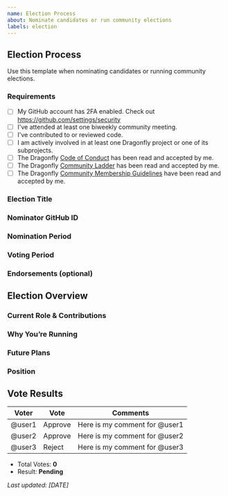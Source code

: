 ```yaml
---
name: Election Process
about: Nominate candidates or run community elections
labels: election
---
```


## Election Process

Use this template when nominating candidates or running community elections.

<!-- Placeholder: Provide any additional context or description about this election. -->

### Requirements

- [ ] My GitHub account has 2FA enabled. Check out https://github.com/settings/security
- [ ] I've attended at least one biweekly community meeting.
- [ ] I've contributed to or reviewed code.
- [ ] I am actively involved in at least one Dragonfly project or one of its subprojects.
- [ ] The Dragonfly [Code of Conduct](https://github.com/dragonflyoss/community/blob/master/CODE_OF_CONDUCT.md) has been read and accepted by me.
- [ ] The Dragonfly [Community Ladder](https://github.com/dragonflyoss/community/blob/master/COMMUNITY_LADDER.md) has been read and accepted by me.
- [ ] The Dragonfly [Community Membership Guidelines](https://github.com/dragonflyoss/community/blob/master/COMMUNITY_MEMBERSHIP.md) have been read and accepted by me.

### Election Title
<!-- e.g.: Maintainer Election for v2.4 Release -->

### Nominator GitHub ID
<!-- Your GitHub username -->

### Nomination Period
<!-- e.g.: 2025-07-01 to 2025-07-15 -->

### Voting Period
<!-- e.g.: 2025-07-16 to 2025-07-28 -->

### Endorsements (optional)
<!-- List any maintainers who endorse this nomination -->

## Election Overview

### Current Role & Contributions
<!-- Projects, roles, and contributions so far -->


### Why You’re Running
<!-- Motivation and objectives -->

### Future Plans
<!-- Candidate's plans and goals for the community -->

### Position
<!-- Maintainer / Approver / Member -->


## Vote Results

| Voter  | Vote    | Comments                      |
| ------ | ------- | ----------------------------- |
| @user1 | Approve | Here is my comment for @user1 |
| @user2 | Approve | Here is my comment for @user2 |
| @user3 | Reject  | Here is my comment for @user3 |

* Total Votes: **0**
* Result: **Pending**

*Last updated: [DATE]*